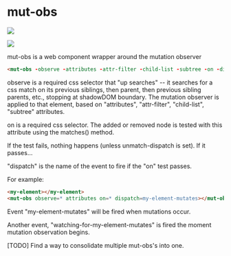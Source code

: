 # mut-obs

<a href="https://nodei.co/npm/mut-obs/"><img src="https://nodei.co/npm/mut-obs.png"></a>

<img src="https://badgen.net/bundlephobia/minzip/mut-obs@0.0.10">

mut-obs is a web component wrapper around the mutation observer

```html
<mut-obs -observe -attributes -attr-filter -child-list -subtree -on -dispatch -unmatch-dispatch -bubbles -composed -cancelable></mut-obs>
```

observe is a required css selector that "up searches" -- it searches for a css match on its previous siblings, then parent, then previous sibling parents, etc., stopping at shadowDOM boundary.  The mutation observer is applied to that element, based on "attributes", "attr-filter", "child-list", "subtree" attributes.

on is a required css selector.  The added or removed node is tested with this attribute using the matches() method. 

If the test fails, nothing happens (unless unmatch-dispatch is set).  If it passes...

"dispatch" is the name of the event to fire if the "on" test passes. 

For example:

```html
<my-element></my-element>
<mut-obs observe=* attributes on=* dispatch=my-element-mutates></mut-obs>
```

Event "my-element-mutates" will be fired when mutations occur.  

Another event, "watching-for-my-element-mutates" is fired the moment mutation observation begins.

[TODO] Find a way to consolidate multiple mut-obs's into one.



